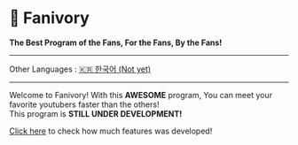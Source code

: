 # 🎉 Fanivory
**The Best Program of the Fans, For the Fans, By the Fans!**
<hr>

Other Languages : [🇰🇷 한국어 (Not yet)](/)
<hr>

Welcome to Fanivory! With this **AWESOME** program, You can meet your favorite youtubers faster than the others!
<br>
This program is **STILL UNDER DEVELOPMENT!**

[Click here](TODO.md) to check how much features was developed!


